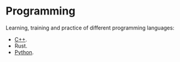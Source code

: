 # Programming
Learning, training and practice of different programming languages:

- [C++](https://github.com/igarag/programming/tree/master/cpp).
- Rust.
- [Python](https://github.com/igarag/programming/tree/master/python).







